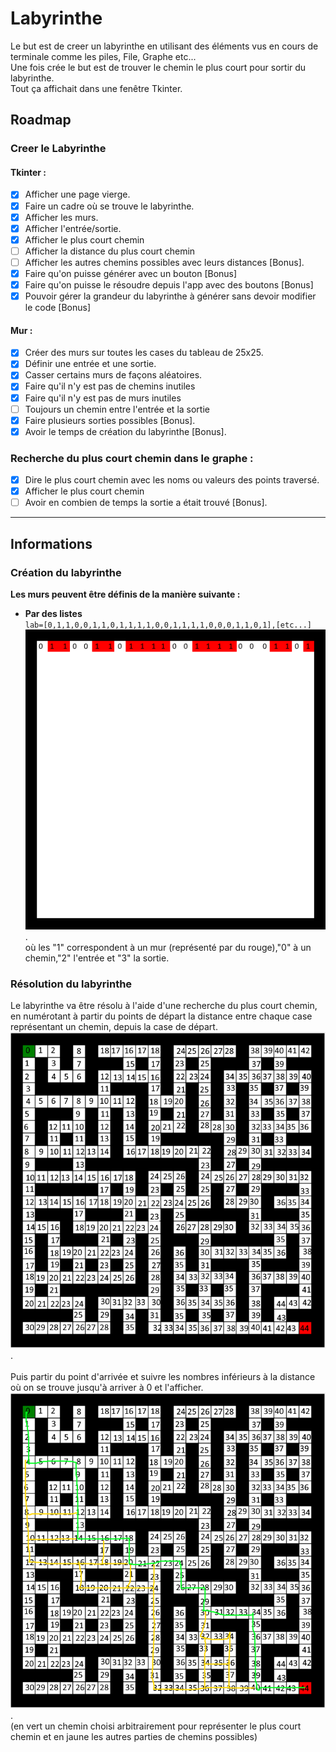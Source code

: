# Labyrinthe

Le but est de creer un labyrinthe en utilisant des éléments vus en cours de terminale comme les piles, File, Graphe etc... \
Une fois crée le but est de trouver le chemin le plus court pour sortir du labyrinthe. \
Tout ça affichait dans une fenêtre Tkinter.

## Roadmap

### Creer le Labyrinthe

#### Tkinter :
- [x] Afficher une page vierge.
- [x] Faire un cadre où se trouve le labyrinthe.
- [x] Afficher les murs.
- [x] Afficher l'entrée/sortie.
- [x] Afficher le plus court chemin
- [ ] Afficher la distance du plus court chemin
- [ ] Afficher les autres chemins possibles avec leurs distances [Bonus].
- [x] Faire qu'on puisse générer avec un bouton [Bonus]
- [x] Faire qu'on puisse le résoudre depuis l'app avec des boutons [Bonus]
- [x] Pouvoir gérer la grandeur du labyrinthe à générer sans devoir modifier le code [Bonus]
#### Mur :
- [x] Créer des murs sur toutes les cases du tableau de 25x25.
- [x] Définir une entrée et une sortie.
- [x] Casser certains murs de façons aléatoires.
- [x] Faire qu'il n'y est pas de chemins inutiles
- [x] Faire qu'il n'y est pas de murs inutiles
- [ ] Toujours un chemin entre l'entrée et la sortie
- [x] Faire plusieurs sorties possibles [Bonus].
- [x] Avoir le temps de création du labyrinthe [Bonus].

### Recherche du plus court chemin dans le graphe :
- [x] Dire le plus court chemin avec les noms ou valeurs des points traversé.
- [x] Afficher le plus court chemin
- [ ] Avoir en combien de temps la sortie a était trouvé [Bonus].
---
## Informations
### Création du labyrinthe
**Les murs peuvent être définis de la manière suivante :**

- **Par des listes** \
`lab=[0,1,1,0,0,1,1,0,1,1,1,1,0,0,1,1,1,1,0,0,0,1,1,0,1],[etc...]` \
![Image Labyrinthe liste](/img/exemple_lab_liste.png "Labyrinthe avec liste"). \
où les "1" correspondent à un mur (représenté par du rouge),"0" à un chemin,"2" l'entrée et "3" la sortie.

### Résolution du labyrinthe
Le labyrinthe va être résolu à l'aide d'une recherche du plus court chemin, en numérotant à partir du points de départ la distance entre chaque case représentant un chemin, depuis la case de départ.  \
![Image Labyrinthe liste distances](/img/exemple_lab_distances.png "Labyrinthe liste distances"). \
  \
Puis partir du point d'arrivée et suivre les nombres inférieurs à la distance où on se trouve jusqu'à arriver à 0 et l'afficher.  \
![Image Labyrinthe liste distances chemin](/img/exemple_lab_distances_chemin.png "Labyrinthe liste distances chemin"). \
(en vert un chemin choisi arbitrairement pour représenter le plus court chemin et en jaune les autres parties de chemins possibles)

